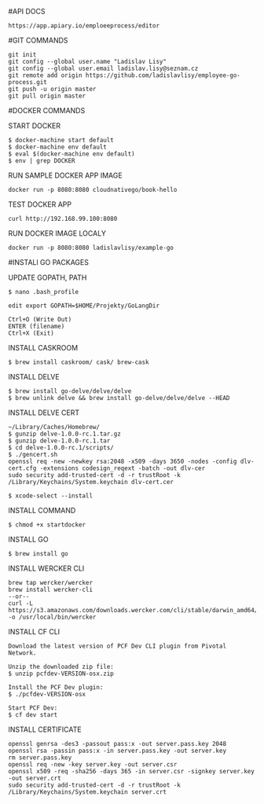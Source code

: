 #API DOCS

```shell
https://app.apiary.io/emploeeprocess/editor
```

#GIT COMMANDS

```shell
git init
git config --global user.name "Ladislav Lisy"
git config --global user.email ladislav.lisy@seznam.cz
git remote add origin https://github.com/ladislavlisy/employee-go-process.git
git push -u origin master
git pull origin master
```
#DOCKER COMMANDS

START DOCKER

```shell
$ docker-machine start default
$ docker-machine env default
$ eval $(docker-machine env default)
$ env | grep DOCKER
```

RUN SAMPLE DOCKER APP IMAGE
```shell
docker run -p 8080:8080 cloudnativego/book-hello
```

TEST DOCKER APP
```shell
curl http://192.168.99.100:8080 
```

RUN DOCKER IMAGE LOCALY
```shell
docker run -p 8080:8080 ladislavlisy/example-go
```

#INSTALl GO PACKAGES

UPDATE GOPATH, PATH

```shell
$ nano .bash_profile
```

```nano
edit export GOPATH=$HOME/Projekty/GoLangDir

Ctrl+O (Write Out)
ENTER (filename)
Ctrl+X (Exit)
```

INSTALL CASKROOM

```shell
$ brew install caskroom/ cask/ brew-cask
```
INSTALL DELVE

```shell
$ brew install go-delve/delve/delve
$ brew unlink delve && brew install go-delve/delve/delve --HEAD
```

INSTALL DELVE CERT

```shell
~/Library/Caches/Homebrew/
$ gunzip delve-1.0.0-rc.1.tar.gz
$ gunzip delve-1.0.0-rc.1.tar
$ cd delve-1.0.0-rc.1/scripts/
$ ./gencert.sh
openssl req -new -newkey rsa:2048 -x509 -days 3650 -nodes -config dlv-cert.cfg -extensions codesign_reqext -batch -out dlv-cer
sudo security add-trusted-cert -d -r trustRoot -k /Library/Keychains/System.keychain dlv-cert.cer
```

```shell
$ xcode-select --install
```

INSTALL COMMAND

```shell
$ chmod +x startdocker
```

INSTALL GO

```shell
$ brew install go
```

INSTALL WERCKER CLI
```shell
brew tap wercker/wercker
brew install wercker-cli
--or--
curl -L https://s3.amazonaws.com/downloads.wercker.com/cli/stable/darwin_amd64/wercker -o /usr/local/bin/wercker
```

INSTALL CF CLI
```shell
Download the latest version of PCF Dev CLI plugin from Pivotal Network.

Unzip the downloaded zip file:
$ unzip pcfdev-VERSION-osx.zip

Install the PCF Dev plugin:
$ ./pcfdev-VERSION-osx

Start PCF Dev:
$ cf dev start
```

INSTALL CERTIFICATE
```shell
openssl genrsa -des3 -passout pass:x -out server.pass.key 2048
openssl rsa -passin pass:x -in server.pass.key -out server.key
rm server.pass.key
openssl req -new -key server.key -out server.csr
openssl x509 -req -sha256 -days 365 -in server.csr -signkey server.key -out server.crt
sudo security add-trusted-cert -d -r trustRoot -k /Library/Keychains/System.keychain server.crt
```